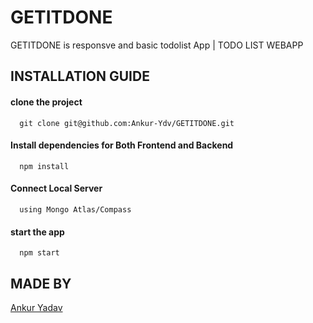 # GETITDONE
GETITDONE is responsve and basic todolist App | TODO LIST WEBAPP

## INSTALLATION GUIDE

#### clone the project

```
  git clone git@github.com:Ankur-Ydv/GETITDONE.git
```

#### Install dependencies for Both Frontend and Backend

```
  npm install
```

#### Connect Local Server

```
  using Mongo Atlas/Compass
```

#### start the app

```
  npm start
```

## MADE BY

[Ankur Yadav](https://github.com/Ankur-Ydv)
